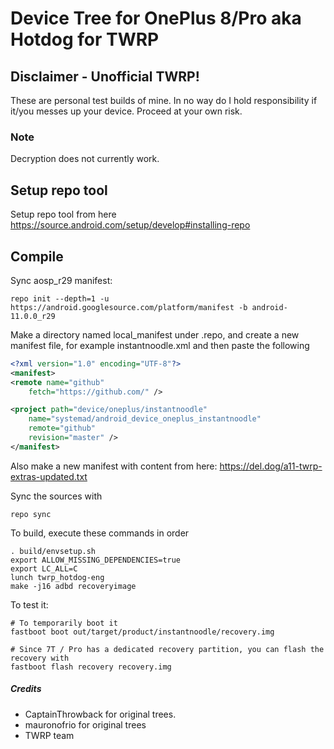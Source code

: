 # Device Tree for OnePlus 8/Pro aka Hotdog for TWRP
## Disclaimer - Unofficial TWRP!
These are personal test builds of mine. In no way do I hold responsibility if it/you messes up your device.
Proceed at your own risk.

### Note
Decryption does not currently work.

## Setup repo tool
Setup repo tool from here https://source.android.com/setup/develop#installing-repo

## Compile

Sync aosp_r29 manifest:

```
repo init --depth=1 -u https://android.googlesource.com/platform/manifest -b android-11.0.0_r29
```

Make a directory named local_manifest under .repo, and create a new manifest file, for example instantnoodle.xml
and then paste the following

```xml
<?xml version="1.0" encoding="UTF-8"?>
<manifest>
<remote name="github"
	fetch="https://github.com/" />

<project path="device/oneplus/instantnoodle"
	name="systemad/android_device_oneplus_instantnoodle"
	remote="github"
	revision="master" />
</manifest>
```
Also make a new manifest with content from here: https://del.dog/a11-twrp-extras-updated.txt

Sync the sources with

```
repo sync
```

To build, execute these commands in order

```
. build/envsetup.sh
export ALLOW_MISSING_DEPENDENCIES=true
export LC_ALL=C
lunch twrp_hotdog-eng
make -j16 adbd recoveryimage
```

To test it:

```
# To temporarily boot it
fastboot boot out/target/product/instantnoodle/recovery.img 

# Since 7T / Pro has a dedicated recovery partition, you can flash the recovery with
fastboot flash recovery recovery.img
```

##### Credits
- CaptainThrowback for original trees.
- mauronofrio for original trees
- TWRP team
